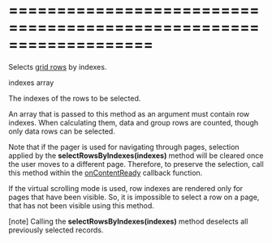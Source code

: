 <!--**
/*-------------------------------------------
    Auto-generated file. Do not modify.
-------------------------------------------

**-->
===================================================================
===================================================================

<!--shortDescription-->
Selects [grid rows](/Documentation/Guide/Widgets/DataGrid/Visual_Elements/#Grid_Rows) by indexes.
<!--/shortDescription-->

<!--paramName1-->indexes<!--/paramName1-->
<!--paramType1-->array<!--/paramType1-->
<!--paramDescription1-->
The indexes of the rows to be selected.
<!--/paramDescription1-->

<!--fullDescription-->
An array that is passed to this method as an argument must contain row indexes. When calculating them, data and group rows are counted, though only data rows can be selected.

Note that if the pager is used for navigating through pages, selection applied by the **selectRowsByIndexes(indexes)** method will be cleared once the user moves to a different page. Therefore, to preserve the selection, call this method within the [onContentReady](/Documentation/ApiReference/UI_Widgets/dxDataGrid/Configuration/#onContentReady) callback function.

If the virtual scrolling mode is used, row indexes are rendered only for pages that have been visible. So, it is impossible to select a row on a page, that has not been visible using this method. 

[note] Calling the **selectRowsByIndexes(indexes)** method deselects all previously selected records.
<!--/fullDescription-->